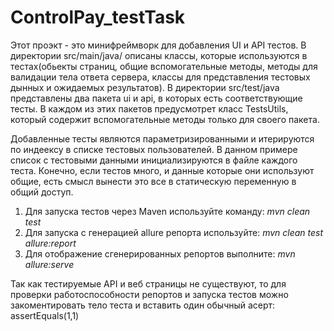# ControlPay_testTask

Этот проэкт - это минифреймворк для добавления UI и API тестов. В директории src/main/java/ описаны классы, которые используются в тестах(обьекты страниц, общие вспомогательные методы, методы для валидации тела ответа сервера, классы для представления тестовых дынных и ожидаемых результатов). В директории src/test/java представлены два пакета ui и api, в которых есть соответствующие тесты. В каждом из этих пакетов предусмотрет класс TestsUtils, который содержит вспомогательные методы только для своего пакета.

Добавленные тесты являются параметризированными и итерируются по индеексу в списке тестовых пользователей. В данном примере список с тестовыми данными инициализируются в файле каждого теста. Конечно, если тестов много, и данные которые они используют общие, есть смысл вынести это все в статическую переменную в общий доступ.

1. Для запуска тестов через Maven используйте команду: *mvn clean test*
2. Для запуска с генерацией allure репорта используйте: *mvn clean test allure:report*
3. Для отображение сгенерированных репортов выполните: *mvn allure:serve*

Так как тестируемые API и веб страницы не существуют, то для проверки работоспособности репортов и запуска тестов можно закоментировать тело теста и вставить один обычный асерт:
assertEquals(1,1) 
